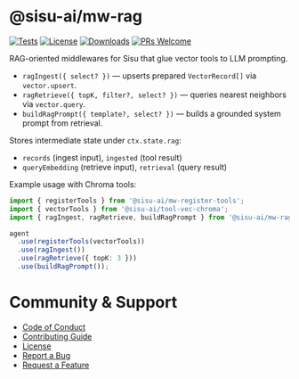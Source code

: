 # @sisu-ai/mw-rag
[![Tests](https://github.com/finger-gun/sisu/actions/workflows/tests.yml/badge.svg?branch=main)](https://github.com/finger-gun/sisu/actions/workflows/tests.yml)
[![License](https://img.shields.io/badge/license-Apache--2.0-blue)](https://github.com/finger-gun/sisu/blob/main/LICENSE)
[![Downloads](https://img.shields.io/npm/dm/%40sisu-ai%2Fmw-rag)](https://www.npmjs.com/package/@sisu-ai/mw-rag)
[![PRs Welcome](https://img.shields.io/badge/PRs-welcome-brightgreen.svg)](https://github.com/finger-gun/sisu/blob/main/CONTRIBUTING.md)

RAG-oriented middlewares for Sisu that glue vector tools to LLM prompting.

- `ragIngest({ select? })` — upserts prepared `VectorRecord[]` via `vector.upsert`.
- `ragRetrieve({ topK, filter?, select? })` — queries nearest neighbors via `vector.query`.
- `buildRagPrompt({ template?, select? })` — builds a grounded system prompt from retrieval.

Stores intermediate state under `ctx.state.rag`:
- `records` (ingest input), `ingested` (tool result)
- `queryEmbedding` (retrieve input), `retrieval` (query result)

Example usage with Chroma tools:

```ts
import { registerTools } from '@sisu-ai/mw-register-tools';
import { vectorTools } from '@sisu-ai/tool-vec-chroma';
import { ragIngest, ragRetrieve, buildRagPrompt } from '@sisu-ai/mw-rag';

agent
  .use(registerTools(vectorTools))
  .use(ragIngest())
  .use(ragRetrieve({ topK: 3 }))
  .use(buildRagPrompt());
```

# Community & Support
- [Code of Conduct](https://github.com/finger-gun/sisu/blob/main/CODE_OF_CONDUCT.md)
- [Contributing Guide](https://github.com/finger-gun/sisu/blob/main/CONTRIBUTING.md)
- [License](https://github.com/finger-gun/sisu/blob/main/LICENSE)
- [Report a Bug](https://github.com/finger-gun/sisu/issues/new?template=bug_report.md)
- [Request a Feature](https://github.com/finger-gun/sisu/issues/new?template=feature_request.md)
